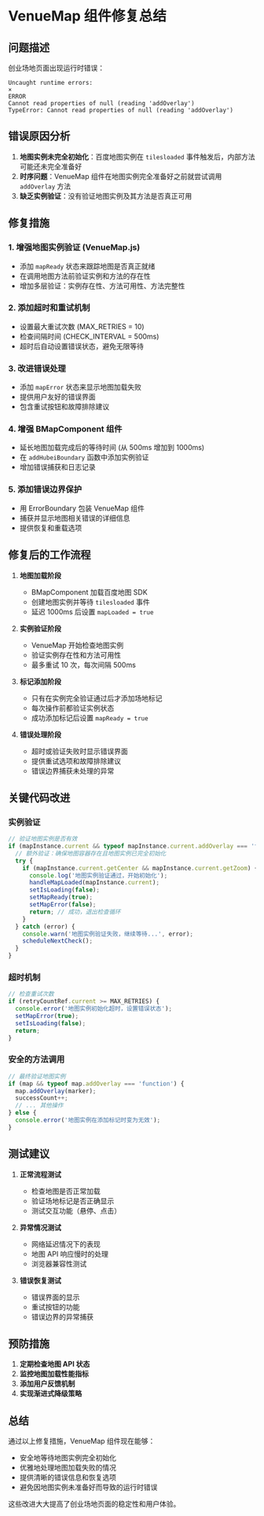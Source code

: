 # VenueMap 组件修复总结

## 问题描述
创业场地页面出现运行时错误：
```
Uncaught runtime errors:
×
ERROR
Cannot read properties of null (reading 'addOverlay')
TypeError: Cannot read properties of null (reading 'addOverlay')
```

## 错误原因分析
1. **地图实例未完全初始化**：百度地图实例在 `tilesloaded` 事件触发后，内部方法可能还未完全准备好
2. **时序问题**：VenueMap 组件在地图实例完全准备好之前就尝试调用 `addOverlay` 方法
3. **缺乏实例验证**：没有验证地图实例及其方法是否真正可用

## 修复措施

### 1. 增强地图实例验证 (VenueMap.js)
- 添加 `mapReady` 状态来跟踪地图是否真正就绪
- 在调用地图方法前验证实例和方法的存在性
- 增加多层验证：实例存在性、方法可用性、方法完整性

### 2. 添加超时和重试机制
- 设置最大重试次数 (MAX_RETRIES = 10)
- 检查间隔时间 (CHECK_INTERVAL = 500ms)
- 超时后自动设置错误状态，避免无限等待

### 3. 改进错误处理
- 添加 `mapError` 状态来显示地图加载失败
- 提供用户友好的错误界面
- 包含重试按钮和故障排除建议

### 4. 增强 BMapComponent 组件
- 延长地图加载完成后的等待时间 (从 500ms 增加到 1000ms)
- 在 `addHubeiBoundary` 函数中添加实例验证
- 增加错误捕获和日志记录

### 5. 添加错误边界保护
- 用 ErrorBoundary 包装 VenueMap 组件
- 捕获并显示地图相关错误的详细信息
- 提供恢复和重载选项

## 修复后的工作流程

1. **地图加载阶段**
   - BMapComponent 加载百度地图 SDK
   - 创建地图实例并等待 `tilesloaded` 事件
   - 延迟 1000ms 后设置 `mapLoaded = true`

2. **实例验证阶段**
   - VenueMap 开始检查地图实例
   - 验证实例存在性和方法可用性
   - 最多重试 10 次，每次间隔 500ms

3. **标记添加阶段**
   - 只有在实例完全验证通过后才添加场地标记
   - 每次操作前都验证实例状态
   - 成功添加标记后设置 `mapReady = true`

4. **错误处理阶段**
   - 超时或验证失败时显示错误界面
   - 提供重试选项和故障排除建议
   - 错误边界捕获未处理的异常

## 关键代码改进

### 实例验证
```javascript
// 验证地图实例是否有效
if (mapInstance.current && typeof mapInstance.current.addOverlay === 'function') {
  // 额外验证：确保地图容器存在且地图实例已完全初始化
  try {
    if (mapInstance.current.getCenter && mapInstance.current.getZoom) {
      console.log('地图实例验证通过，开始初始化');
      handleMapLoaded(mapInstance.current);
      setIsLoading(false);
      setMapReady(true);
      setMapError(false);
      return; // 成功，退出检查循环
    }
  } catch (error) {
    console.warn('地图实例验证失败，继续等待...', error);
    scheduleNextCheck();
  }
}
```

### 超时机制
```javascript
// 检查重试次数
if (retryCountRef.current >= MAX_RETRIES) {
  console.error('地图实例初始化超时，设置错误状态');
  setMapError(true);
  setIsLoading(false);
  return;
}
```

### 安全的方法调用
```javascript
// 最终验证地图实例
if (map && typeof map.addOverlay === 'function') {
  map.addOverlay(marker);
  successCount++;
  // ... 其他操作
} else {
  console.error('地图实例在添加标记时变为无效');
}
```

## 测试建议

1. **正常流程测试**
   - 检查地图是否正常加载
   - 验证场地标记是否正确显示
   - 测试交互功能（悬停、点击）

2. **异常情况测试**
   - 网络延迟情况下的表现
   - 地图 API 响应慢时的处理
   - 浏览器兼容性测试

3. **错误恢复测试**
   - 错误界面的显示
   - 重试按钮的功能
   - 错误边界的异常捕获

## 预防措施

1. **定期检查地图 API 状态**
2. **监控地图加载性能指标**
3. **添加用户反馈机制**
4. **实现渐进式降级策略**

## 总结

通过以上修复措施，VenueMap 组件现在能够：
- 安全地等待地图实例完全初始化
- 优雅地处理地图加载失败的情况
- 提供清晰的错误信息和恢复选项
- 避免因地图实例未准备好而导致的运行时错误

这些改进大大提高了创业场地页面的稳定性和用户体验。
